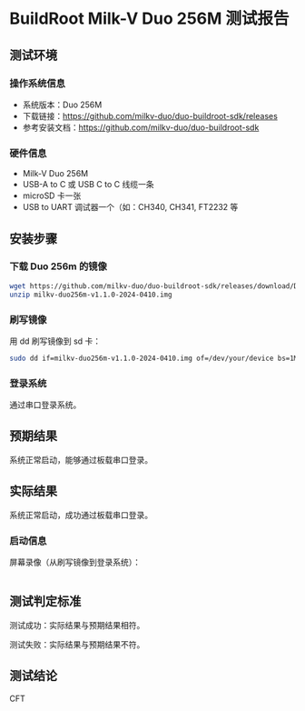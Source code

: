 # BuildRoot Milk-V Duo 256M 测试报告

## 测试环境

### 操作系统信息

- 系统版本：Duo 256M
- 下载链接：https://github.com/milkv-duo/duo-buildroot-sdk/releases
- 参考安装文档：https://github.com/milkv-duo/duo-buildroot-sdk

### 硬件信息

- Milk-V Duo 256M
- USB-A to C 或 USB C to C 线缆一条
- microSD 卡一张
- USB to UART 调试器一个（如：CH340, CH341, FT2232 等

## 安装步骤

### 下载 Duo 256m 的镜像

```bash
wget https://github.com/milkv-duo/duo-buildroot-sdk/releases/download/Duo-V1.1.0/milkv-duo256m-v1.1.0-2024-0410.img.zip
unzip milkv-duo256m-v1.1.0-2024-0410.img
```

### 刷写镜像

用 dd 刷写镜像到 sd 卡：
```bash
sudo dd if=milkv-duo256m-v1.1.0-2024-0410.img of=/dev/your/device bs=1M status=progress
```

### 登录系统

通过串口登录系统。

## 预期结果

系统正常启动，能够通过板载串口登录。

## 实际结果

系统正常启动，成功通过板载串口登录。

### 启动信息


屏幕录像（从刷写镜像到登录系统）：

```log
```

## 测试判定标准

测试成功：实际结果与预期结果相符。

测试失败：实际结果与预期结果不符。

## 测试结论

CFT